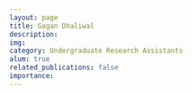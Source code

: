 ```yaml
---
layout: page
title: Gagan Dhaliwal
description:
img:
category: Undergraduate Research Assistants
alum: true
related_publications: false
importance:
---
```

